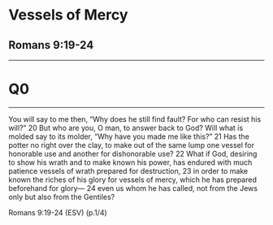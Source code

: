 <!-- .slide: data-background-image="https://sermons.seanho.com/img/bg/unsplash-Jztmx9yqjBw-stars.jpg" -->
# Vessels of Mercy
## Romans 9:19-24

---
<!-- .slide: data-background="white" -->
# Q0

---
You will say to me then, “Why does he still find fault? For who can resist his will?” 20 But who are you, O man, to answer back to God? Will what is molded say to its molder, “Why have you made me like this?” 21 Has the potter no right over the clay, to make out of the same lump one vessel for honorable use and another for dishonorable use? 22 What if God, desiring to show his wrath and to make known his power, has endured with much patience vessels of wrath prepared for destruction, 23 in order to make known the riches of his glory for vessels of mercy, which he has prepared beforehand for glory— 24 even us whom he has called, not from the Jews only but also from the Gentiles?

<div class="ref">
Romans 9:19-24 (ESV) (p.1/4)
</div>
